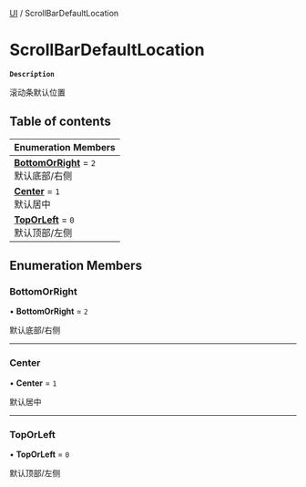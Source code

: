 [UI](../modules/UI.UI.md) / ScrollBarDefaultLocation

# ScrollBarDefaultLocation <Badge type="tip" text="Enumeration" />

**`Description`**

滚动条默认位置

## Table of contents

| Enumeration Members |
| :-----|
| **[BottomOrRight](UI.UI.ScrollBarDefaultLocation.md#bottomorright)** = ``2`` <br> 默认底部/右侧|
| **[Center](UI.UI.ScrollBarDefaultLocation.md#center)** = ``1`` <br> 默认居中|
| **[TopOrLeft](UI.UI.ScrollBarDefaultLocation.md#toporleft)** = ``0`` <br> 默认顶部/左侧|

## Enumeration Members

### BottomOrRight

• **BottomOrRight** = ``2``

默认底部/右侧

___

### Center

• **Center** = ``1``

默认居中

___

### TopOrLeft

• **TopOrLeft** = ``0``

默认顶部/左侧
